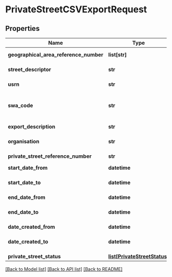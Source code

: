 # PrivateStreetCSVExportRequest

## Properties
Name | Type | Description | Notes
------------ | ------------- | ------------- | -------------
**geographical_area_reference_number** | **list[str]** | Array values must be unique | [optional] 
**street_descriptor** | **str** | Max length 100 characters | [optional] 
**usrn** | **str** | Max length 100 characters | [optional] 
**swa_code** | **str** | Must be provided if user is a contractor Up to four digits | [optional] 
**export_description** | **str** | Max length 50 characters | [optional] 
**organisation** | **str** | Max length 100 characters | [optional] 
**private_street_reference_number** | **str** | Max length 100 characters | [optional] 
**start_date_from** | **datetime** |  | [optional] 
**start_date_to** | **datetime** | Must occur on or after start_date_from | [optional] 
**end_date_from** | **datetime** |  | [optional] 
**end_date_to** | **datetime** | Must occur on or after end_date_from | [optional] 
**date_created_from** | **datetime** |  | [optional] 
**date_created_to** | **datetime** | Must occur on or after date_created_from | [optional] 
**private_street_status** | [**list[PrivateStreetStatus]**](PrivateStreetStatus.md) |  | [optional] 

[[Back to Model list]](../README.md#documentation-for-models) [[Back to API list]](../README.md#documentation-for-api-endpoints) [[Back to README]](../README.md)

